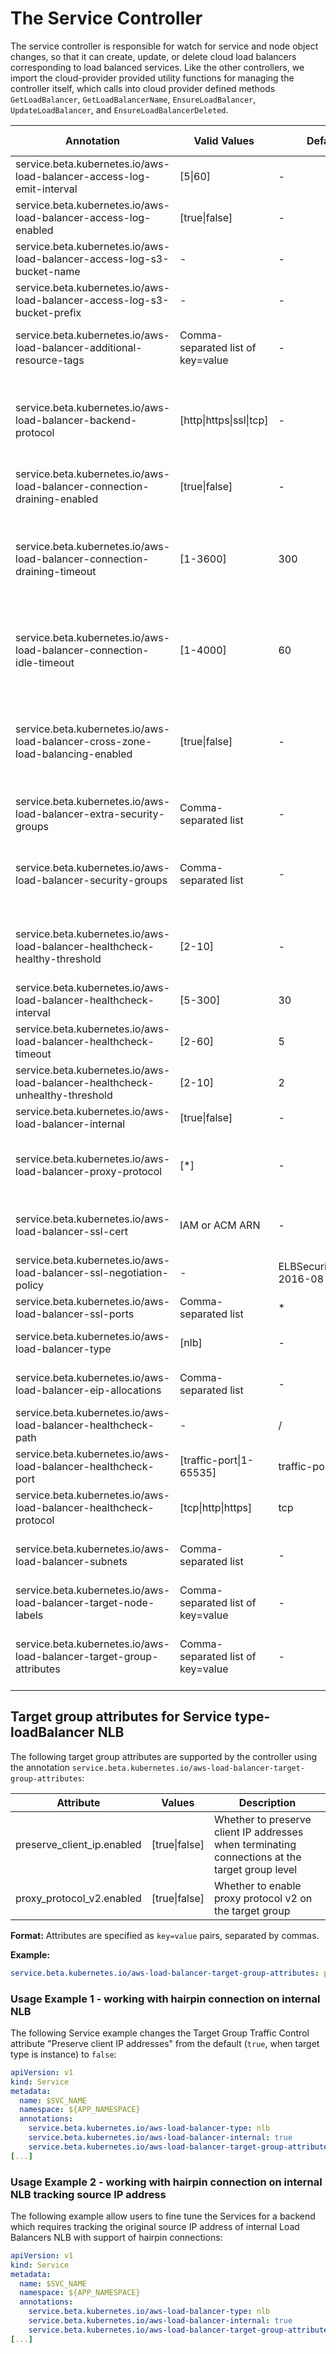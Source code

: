 # The Service Controller

The service controller is responsible for watch for service and node object changes, so that it can create, update, or delete cloud load balancers corresponding to load balanced services.  Like the other controllers, we import the cloud-provider provided utility functions for managing the controller itself, which calls into cloud provider defined methods `GetLoadBalancer`, `GetLoadBalancerName`, `EnsureLoadBalancer`, `UpdateLoadBalancer`, and `EnsureLoadBalancerDeleted`.


| Annotation | Valid Values | Default | Valid for | Description |
| --- | --- | --- | --- | --- |
| service.beta.kubernetes.io/aws-load-balancer-access-log-emit-interval          | [5\|60]                             | -   | ELB | How frequently the load balancer emits [access logs](https://docs.aws.amazon.com/elasticloadbalancing/latest/classic/access-log-collection.html), in minutes.  |
| service.beta.kubernetes.io/aws-load-balancer-access-log-enabled                | [true\|false]                       | -   | ELB | If true, access logs is enabled.  |
| service.beta.kubernetes.io/aws-load-balancer-access-log-s3-bucket-name         | -                                   | -   | ELB | Access log S3 bucket name.  |
| service.beta.kubernetes.io/aws-load-balancer-access-log-s3-bucket-prefix       | -                                   | -   | ELB | Access log S3 bucket prefix.  |
| service.beta.kubernetes.io/aws-load-balancer-additional-resource-tags          | Comma-separated list of key=value   | -   | ELB,NLB | A comma-separated list of key-value pairs which will be recorded as additional tags in the ELB. For example: "Key1=Val1,Key2=Val2,KeyNoVal1=,KeyNoVal2" |
| service.beta.kubernetes.io/aws-load-balancer-backend-protocol                  | [http\|https\|ssl\|tcp]             | -   | ELB,NLB | Specifies the protocol spoken by the backend (pod) behind a listener. If `http` (default) or `https`, an HTTPS listener that terminates the connection and parses headers is created. If set to `ssl` or `tcp`, a "raw" SSL listener is used. If set to `http` and `aws-load-balancer-ssl-cert` is not used then a HTTP listener is used. |
| service.beta.kubernetes.io/aws-load-balancer-connection-draining-enabled       | [true\|false]                       | -   | ELB | Enable [connection draining](https://docs.aws.amazon.com/elasticloadbalancing/latest/classic/config-conn-drain.html). |
| service.beta.kubernetes.io/aws-load-balancer-connection-draining-timeout       | [1-3600]                            | 300 | ELB | The maximum time (in seconds) for the load balancer to keep connections alive before reporting the instance as de-registered. The maximum timeout value can be set between 1 and 3,600 seconds (the default is 300 seconds). When the maximum time limit is reached, the load balancer forcibly closes connections to the de-registering instance. |
| service.beta.kubernetes.io/aws-load-balancer-connection-idle-timeout           | [1-4000]                            | 60  | ELB | The load balancer has a configured idle timeout period (in seconds) that applies to its connections. If no data has been sent or received by the time that the idle timeout period elapses, the load balancer closes the connection. |
| service.beta.kubernetes.io/aws-load-balancer-cross-zone-load-balancing-enabled | [true\|false]                       | -   | ELB | With cross-zone load balancing, each load balancer node for your Classic Load Balancer distributes requests evenly across the registered instances in all enabled Availability Zones. If cross-zone load balancing is disabled, each load balancer node distributes requests evenly across the registered instances in its Availability Zone only. |
| service.beta.kubernetes.io/aws-load-balancer-extra-security-groups             | Comma-separated list                | -   | ELB | Specifies additional security groups to be added to ELB.    |
| service.beta.kubernetes.io/aws-load-balancer-security-groups                   | Comma-separated list                | -   | ELB | Specifies the security groups to be added to ELB. Differently from the annotation "service.beta.kubernetes.io/aws-load-balancer-extra-security-groups", this replaces all other security groups previously assigned to the ELB. |
| service.beta.kubernetes.io/aws-load-balancer-healthcheck-healthy-threshold     | [2-10]                              | -   | NLB | Specifies the number of successive successful health checks required for a backend to be considered healthy for traffic. For NLB, healthy-threshold and unhealthy-threshold must be equal. |
| service.beta.kubernetes.io/aws-load-balancer-healthcheck-interval              | [5-300]                             | 30  | NLB | Specifies, in seconds, the interval between health checks. |
| service.beta.kubernetes.io/aws-load-balancer-healthcheck-timeout               | [2-60]                              | 5   | NLB | The amount of time to wait when receiving a response from the health check, in seconds. |
| service.beta.kubernetes.io/aws-load-balancer-healthcheck-unhealthy-threshold   | [2-10]                              | 2   | NLB | The number of consecutive failed health checks that must occur before declaring an EC2 instance unhealthy. |
| service.beta.kubernetes.io/aws-load-balancer-internal                          | [true\|false]                       | -   | ELB,NLB | Indicates that the load balancer should be internal. |
| service.beta.kubernetes.io/aws-load-balancer-proxy-protocol                    | [*]                                 | -   | ELB | Enables the proxy protocol on an ELB. Right now we only accept the value "*" which means enable the proxy protocol on all ELB backends. In the future we could adjust this to allow setting the proxy protocol only on certain backends. |
| service.beta.kubernetes.io/aws-load-balancer-ssl-cert                          | IAM or ACM ARN                      | -   | ELB,NLB | Requests a secure listener. Value is a valid certificate ARN. For more, see the [elb listener config guide](http://docs.aws.amazon.com/ElasticLoadBalancing/latest/DeveloperGuide/elb-listener-config.html).  CertARN is an IAM or CM certificate ARN. |
| service.beta.kubernetes.io/aws-load-balancer-ssl-negotiation-policy            | -                                   | ELBSecurityPolicy-2016-08 | ELB,NLB | Specifies SSL negotiation settings for the HTTPS/SSL listeners of your load balancer. Defaults to the default ELB policy. |
| service.beta.kubernetes.io/aws-load-balancer-ssl-ports                         | Comma-separated list                | *   | ELB,NLB | Specifies a comma-separated list of ports that will use SSL/HTTPS listeners. Defaults to all. |
| service.beta.kubernetes.io/aws-load-balancer-type                              | [nlb]                               | -   | ELB,NLB | Indicates the type of Load Balancer. The only valid value is nlb.  Leaving this field blank is equivalent to selecting ELB. |
| service.beta.kubernetes.io/aws-load-balancer-eip-allocations                   | Comma-separated list                | -   | NLB | List of EIP allocations to associate with a internet-facing load balancer. Only valid for NLB. |
| service.beta.kubernetes.io/aws-load-balancer-healthcheck-path                  | -                                   | /   | NLB | Specifies the http path for the health check in case of http/https protocol. |
| service.beta.kubernetes.io/aws-load-balancer-healthcheck-port                  | [traffic-port\|1-65535]             | traffic-port | NLB | Specifies the TCP target port for the target group health check. |
| service.beta.kubernetes.io/aws-load-balancer-healthcheck-protocol              | [tcp\|http\|https]                  | tcp | NLB | Specifies the protocol to use for the target group health check. |
| service.beta.kubernetes.io/aws-load-balancer-subnets                           | Comma-separated list                | -   | ELB,NLB | Specifies the Availability Zone configuration for the load balancer. The values are comma separated list of subnetID or subnetName from different AZs. |
| service.beta.kubernetes.io/aws-load-balancer-target-node-labels                | Comma-separated list of key=value   | -   | ELB,NLB | Specifies a comma-separated list of key-value pairs which will be used to select the target nodes for the load balancer. |
| service.beta.kubernetes.io/aws-load-balancer-target-group-attributes          | Comma-separated list of key=value   | -   | NLB | Specifies a comma-separated list of key-value pairs which will be applied as target group attributes. For example: "preserve_client_ip.enabled=false". The list of supported values is available [here](#tg-supported-attributes). |


## Target group attributes for Service type-loadBalancer NLB <a name="tg-supported-attributes"></a>

The following target group attributes are supported by the controller using the annotation `service.beta.kubernetes.io/aws-load-balancer-target-group-attributes`:

| Attribute | Values | Description |
| -- | -- | -- |
| preserve_client_ip.enabled | [true\|false] | Whether to preserve client IP addresses when terminating connections at the target group level |
| proxy_protocol_v2.enabled | [true\|false] | Whether to enable proxy protocol v2 on the target group |

**Format:** Attributes are specified as `key=value` pairs, separated by commas.

**Example:**
```yaml
service.beta.kubernetes.io/aws-load-balancer-target-group-attributes: preserve_client_ip.enabled=true,proxy_protocol_v2.enabled=false
```

### Usage Example 1 - working with hairpin connection on internal NLB

The following Service example changes the Target Group Traffic Control attribute "Preserve client IP addresses" from the default (`true`, when target type is instance) to `false`:

```yaml
apiVersion: v1
kind: Service
metadata:
  name: $SVC_NAME
  namespace: ${APP_NAMESPACE}
  annotations:
    service.beta.kubernetes.io/aws-load-balancer-type: nlb
    service.beta.kubernetes.io/aws-load-balancer-internal: true
    service.beta.kubernetes.io/aws-load-balancer-target-group-attributes: preserve_client_ip.enabled=false
[...]
```

### Usage Example 2 - working with hairpin connection on internal NLB tracking source IP address

The following example allow users to fine tune the Services for a backend which requires tracking the original source IP address of internal Load Balancers NLB with support of hairpin connections:


```yaml
apiVersion: v1
kind: Service
metadata:
  name: $SVC_NAME
  namespace: ${APP_NAMESPACE}
  annotations:
    service.beta.kubernetes.io/aws-load-balancer-type: nlb
    service.beta.kubernetes.io/aws-load-balancer-internal: true
    service.beta.kubernetes.io/aws-load-balancer-target-group-attributes: preserve_client_ip.enabled=false,proxy_protocol_v2.enabled=true
[...]
```